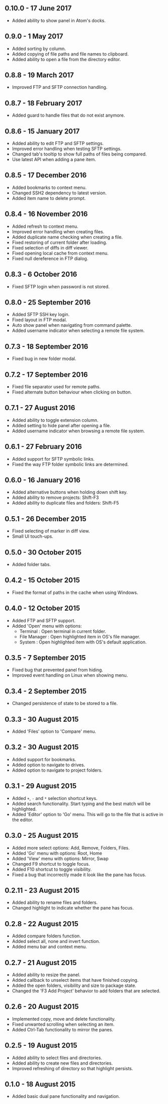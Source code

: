 ## 0.10.0 - 17 June 2017
- Added ability to show panel in Atom's docks.

## 0.9.0 - 1 May 2017
- Added sorting by column.
- Added copying of file paths and file names to clipboard.
- Added ability to open a file from the directory editor.

## 0.8.8 - 19 March 2017
- Improved FTP and SFTP connection handling.

## 0.8.7 - 18 February 2017
- Added guard to handle files that do not exist anymore.

## 0.8.6 - 15 January 2017
- Added ability to edit FTP and SFTP settings.
- Improved error handling when testing SFTP settings.
- Changed tab's tooltip to show full paths of files being compared.
- Use latest API when adding a pane item.

## 0.8.5 - 17 December 2016
- Added bookmarks to context menu.
- Changed SSH2 dependency to latest version.
- Added item name to delete prompt.

## 0.8.4 - 16 November 2016
- Added refresh to context menu.
- Improved error handling when creating files.
- Added duplicate name checking when creating a file.
- Fixed restoring of current folder after loading.
- Fixed selection of diffs in diff viewer.
- Fixed opening local cache from context menu.
- Fixed null dereference in FTP dialog.

## 0.8.3 - 6 October 2016
* Fixed SFTP login when password is not stored.

## 0.8.0 - 25 September 2016
* Added SFTP SSH key login.
* Fixed layout in FTP modal.
* Auto show panel when navigating from command palette.
* Added username indicator when selecting a remote file system.

## 0.7.3 - 18 September 2016
* Fixed bug in new folder modal.

## 0.7.2 - 17 September 2016
* Fixed file separator used for remote paths.
* Fixed alternate button behaviour when clicking on button.

## 0.7.1 - 27 August 2016
* Added ability to toggle extension column.
* Added setting to hide panel after opening a file.
* Added username indicator when browsing a remote file system.

## 0.6.1 - 27 February 2016
* Added support for SFTP symbolic links.
* Fixed the way FTP folder symbolic links are determined.

## 0.6.0 - 16 January 2016
* Added alternative buttons when holding down shift key.
* Added ability to remove projects: Shift-F3
* Added ability to duplicate files and folders: Shift-F5

## 0.5.1 - 26 December 2015
* Fixed selecting of marker in diff view.
* Small UI touch-ups.

## 0.5.0 - 30 October 2015
* Added folder tabs.

## 0.4.2 - 15 October 2015
* Fixed the format of paths in the cache when using Windows.

## 0.4.0 - 12 October 2015
* Added FTP and SFTP support.
* Added 'Open' menu with options:
  * Terminal : Open terminal in current folder.
  * File Manager : Open highlighted item in OS's file manager.
  * System : Open highlighted item with OS's default application.

## 0.3.5 - 7 September 2015
* Fixed bug that prevented panel from hiding.
* Improved event handling on Linux when showing menu.

## 0.3.4 - 2 September 2015
* Changed persistence of state to be stored to a file.

## 0.3.3 - 30 August 2015
* Added 'Files' option to 'Compare' menu.

## 0.3.2 - 30 August 2015
* Added support for bookmarks.
* Added option to navigate to drives.
* Added option to navigate to project folders.

## 0.3.1 - 29 August 2015
* Added `+`, `-` and `*` selection shortcut keys.
* Added search functionality. Start typing and the best match will be highlighted.
* Added 'Editor' option to 'Go' menu. This will go to the file that is active in the editor.

## 0.3.0 - 25 August 2015
* Added more select options: Add, Remove, Folders, Files.
* Added 'Go' menu with options: Root, Home
* Added 'View' menu with options: Mirror, Swap
* Changed F9 shortcut to toggle focus.
* Added F10 shortcut to toggle visibility.
* Fixed a bug that incorrectly made it look like the pane has focus.

## 0.2.11 - 23 August 2015
* Added ability to rename files and folders.
* Changed highlight to indicate whether the pane has focus.

## 0.2.8 - 22 August 2015
* Added compare folders function.
* Added select all, none and invert function.
* Added menu bar and context menu.

## 0.2.7 - 21 August 2015
* Added ability to resize the panel.
* Added callback to unselect items that have finished copying.
* Added the open folders, visibility and size to package state.
* Changed the 'F3 Add Project' behavior to add folders that are selected.

## 0.2.6 - 20 August 2015
* Implemented copy, move and delete functionality.
* Fixed unwanted scrolling when selecting an item.
* Added Ctrl-Tab functionality to mirror the panes.

## 0.2.5 - 19 August 2015
* Added ability to select files and directories.
* Added ability to create new files and directories.
* Improved refreshing of directory so that highlight persists.

## 0.1.0 - 18 August 2015
* Added basic dual pane functionality and navigation.
